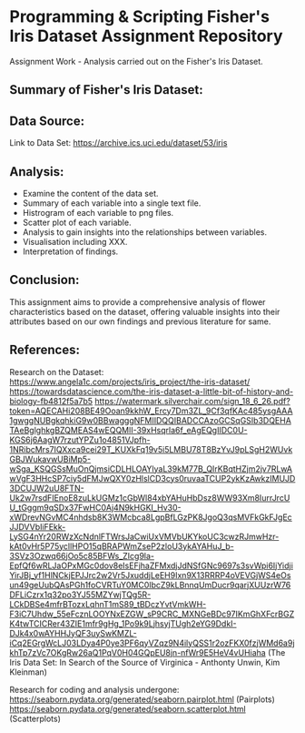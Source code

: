 # Programming & Scripting Fisher's Iris Dataset Assignment Repository

Assignment Work - Analysis carried out on the Fisher's Iris Dataset. 

## Summary of Fisher's Iris Dataset:

## Data Source:

Link to Data Set: https://archive.ics.uci.edu/dataset/53/iris 

## Analysis: 
- Examine the content of the data set.
- Summary of each variable into a single text file.
- Histrogram of each variable to png files.
- Scatter plot of each variable.
- Analysis to gain insights into the relationships between variables. 
- Visualisation including XXX. 
- Interpretation of findings. 

## Conclusion: 
This assignment aims to provide a comprehensive analysis of flower characteristics based on the dataset, offering valuable insights into their attributes based on our own findings and previous literature for same. 

## References: 
Research on the Dataset: 
https://www.angela1c.com/projects/iris_project/the-iris-dataset/
https://towardsdatascience.com/the-iris-dataset-a-little-bit-of-history-and-biology-fb4812f5a7b5
https://watermark.silverchair.com/sign_18_6_26.pdf?token=AQECAHi208BE49Ooan9kkhW_Ercy7Dm3ZL_9Cf3qfKAc485ysgAAA1gwggNUBgkqhkiG9w0BBwagggNFMIIDQQIBADCCAzoGCSqGSIb3DQEHATAeBglghkgBZQMEAS4wEQQMlI-39xHsqrla6f_eAgEQgIIDC0U-KGS6j6AagW7rzutYPZu1o4851VJpfh-1NRibcMrs7IQXxca9cei29T_KUXkFq19v5i5LMBU78T8BzYvJ9pLSgH2WUvkGBJWukavwUBiMp5-wSga_KSQGSsMuOnQjmsiCDLHLOAYlyaL39kM77B_QIrKBqtHZjm2jv7RLwAwVgF3HHcSP7ciy5dFMJwQXY0zHlslCD3cys0ruvaaTCUP2ykKzAwkzIMUJD3DCUJW2uU8FTN-Uk2w7rsdFIEnoE8zuLkUGMz1cGbWl84xbYAHuHbDsz8WW93Xm8IurrJrcUU_tGggm9qSDx37FwHC0Aj4N9kHGKI_Hv30-xWDrevNGvMC4nhdsb8K3WMcbca8LgpBfLGzPK8JgoQ3qsMVFkGkFJgEcJJDVVbIiFEkk-LySG4nYr20RWzXcNdnlFTWrsJaCwiUxVMVbUKYkoUC3cwzRJmwHzr-kAt0vHr5P75ycllHPO15qBRAPWmZseP2zloU3ykAYAHuJ_b-3SVz3Ozwq66jOo5c85BFWs_ZIcg9la-EpfQf6wRLJaOPxMGc0dov8eIsEFjhaZFMxdjJdNSfGNc9697s3svWpi6IjYidjiYirJBj_yf1HlNCkjEPJJrc2w2Vr5JxuddjLeEH9Ixn9X13RRRP4oVEVGjWS4eOsun49geUubQAsPGh1foCVRTuY0MC0IbcZ9kLBnnqUmDucr9qarjXUUzrW76DFLiCzrx1q32po3YJ55MZYwjTQg5R-LCkDBSe4mfrBTozxLqhnT1mS89_tBDczYvtVmkWH-F3iC7Uhdw_55eFcznLOOYNxEZGW_sP9CRC_MXNGeBDc97IKmGhXFcrBGZK4twTCICRer43ZIE1mfr9gHg_1Po9k9LjhsyjTUgh2eYG9DdkI-DJk4x0wAYHHJyQF3uySwKMZL-iCq2EGrgWcLJ03LDya4P0ye3PF6qyVZqz9N4ilyQSS1r2ozFKX0fzjWMd6a9jkhTp7zVc7OKgRw26aQ1PqV0H04GQpEU8jn-nfWr9E5HeV4vUHiaha (The Iris Data Set: In Search of the Source of Virginica - Anthonty Unwin, Kim Kleinman)

Research for coding and analysis undergone:
https://seaborn.pydata.org/generated/seaborn.pairplot.html (Pairplots)
https://seaborn.pydata.org/generated/seaborn.scatterplot.html (Scatterplots)


